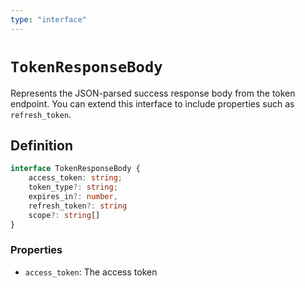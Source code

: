 ```yaml
---
type: "interface"
---
```


# `TokenResponseBody`

Represents the JSON-parsed success response body from the token endpoint. You can extend this interface to include properties such as `refresh_token`.

## Definition

```ts
interface TokenResponseBody {
	access_token: string;
	token_type?: string;
	expires_in?: number,
	refresh_token?: string
	scope?: string[]
}
```

### Properties

- `access_token`: The access token
